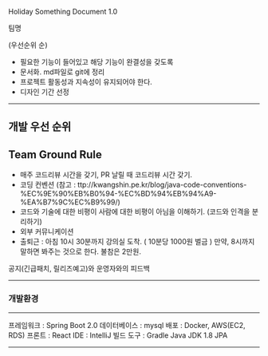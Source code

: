 
Holiday Something Document 1.0

팀명 

 (우선순위 순)
- 필요한 기능이 들어있고 해당 기능이 완결성을 갖도록
- 문서화. md파일로 git에 정리
- 프로젝트 활동성과 지속성이 유지되어야 한다.
- 디자인
 기간 선정
 
----------------
개발 우선 순위
----------------
 Team Ground Rule
----------------
 - 매주 코드리뷰 시간을 갖기, PR 날릴 때 코드리뷰 시간 갖기.
- 코딩 컨벤션 (참고 : ttp://kwangshin.pe.kr/blog/java-code-conventions-%EC%9E%90%EB%B0%94-%EC%BD%94%EB%94%A9-%EA%B7%9C%EC%B9%99/)
- 코드와 기술에 대한 비평이 사람에 대한 비평이 아님을 이해하기. (코드와 인격을 분리하기)
- 외부 커뮤니케이션
- 출퇴근 : 아침 10시 30분까지 강의실 도착. ( 10분당 1000원 벌금 ) 만약, 8시까지 말하면 봐주는 것으로 한다. 불참은 2만원.
                
공지(긴급패치, 릴리즈예고)와 운영자와의 피드백

----------------
### 개발환경
----------------
프레임워크 : Spring Boot 2.0
데이터베이스 : mysql 
배포 : Docker, AWS(EC2, RDS)
프론트 : React
IDE : IntelliJ
빌드 도구 : Gradle
Java JDK 1.8
JPA

-----------------


